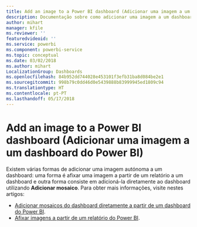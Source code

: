 ```yaml
---
title: Add an image to a Power BI dashboard (Adicionar uma imagem a um dashboard do Power BI)
description: Documentação sobre como adicionar uma imagem a um dashboard do Power BI.
author: mihart
manager: kfile
ms.reviewer: ''
featuredvideoid: ''
ms.service: powerbi
ms.component: powerbi-service
ms.topic: conceptual
ms.date: 03/02/2018
ms.author: mihart
LocalizationGroup: Dashboards
ms.openlocfilehash: 84b952dd744028e453101f3efb31ba8d084be2e1
ms.sourcegitcommit: 998b79c0dd46d0e5439888b83999945ed1809c94
ms.translationtype: HT
ms.contentlocale: pt-PT
ms.lasthandoff: 05/17/2018
---
```

# <a name="add-an-image-to-a-power-bi-dashboard"></a>Add an image to a Power BI dashboard (Adicionar uma imagem a um dashboard do Power BI)
Existem várias formas de adicionar uma imagem autónoma a um dashboard: uma forma é afixar uma imagem a partir de um relatório a um dashboard e outra forma consiste em adicioná-la diretamente ao dashboard utilizando **Adicionar mosaico**.  Para obter mais informações, visite nestes artigos:

* [Adicionar mosaicos do dashboard diretamente a partir de um dashboard do Power BI](service-dashboard-add-widget.md).
* [Afixar imagens a partir de um relatório do Power BI](service-dashboard-pin-tile-from-report.md).

